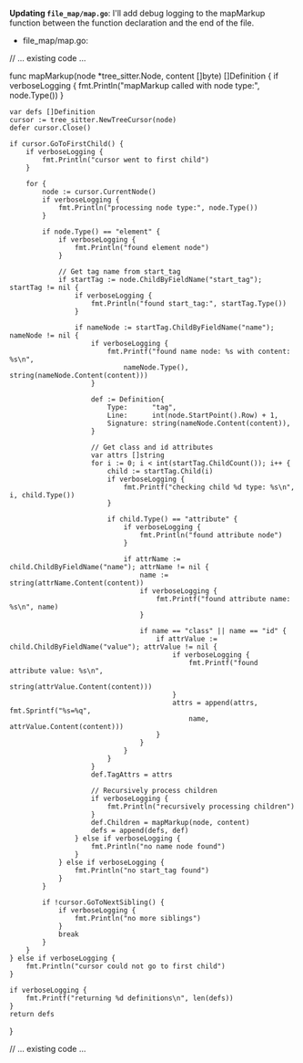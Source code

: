 **Updating `file_map/map.go`**: I'll add debug logging to the mapMarkup function between the function declaration and the end of the file.

- file_map/map.go:
<PlandexBlock lang="go">
// ... existing code ...

func mapMarkup(node *tree_sitter.Node, content []byte) []Definition {
    if verboseLogging {
        fmt.Println("mapMarkup called with node type:", node.Type())
    }
    
    var defs []Definition
    cursor := tree_sitter.NewTreeCursor(node)
    defer cursor.Close()

    if cursor.GoToFirstChild() {
        if verboseLogging {
            fmt.Println("cursor went to first child")
        }
        
        for {
            node := cursor.CurrentNode()
            if verboseLogging {
                fmt.Println("processing node type:", node.Type())
            }
            
            if node.Type() == "element" {
                if verboseLogging {
                    fmt.Println("found element node")
                }
                
                // Get tag name from start_tag
                if startTag := node.ChildByFieldName("start_tag"); startTag != nil {
                    if verboseLogging {
                        fmt.Println("found start_tag:", startTag.Type())
                    }
                    
                    if nameNode := startTag.ChildByFieldName("name"); nameNode != nil {
                        if verboseLogging {
                            fmt.Printf("found name node: %s with content: %s\n", 
                                nameNode.Type(), string(nameNode.Content(content)))
                        }
                        
                        def := Definition{
                            Type:      "tag",
                            Line:      int(node.StartPoint().Row) + 1,
                            Signature: string(nameNode.Content(content)),
                        }

                        // Get class and id attributes
                        var attrs []string
                        for i := 0; i < int(startTag.ChildCount()); i++ {
                            child := startTag.Child(i)
                            if verboseLogging {
                                fmt.Printf("checking child %d type: %s\n", i, child.Type())
                            }
                            
                            if child.Type() == "attribute" {
                                if verboseLogging {
                                    fmt.Println("found attribute node")
                                }
                                
                                if attrName := child.ChildByFieldName("name"); attrName != nil {
                                    name := string(attrName.Content(content))
                                    if verboseLogging {
                                        fmt.Printf("found attribute name: %s\n", name)
                                    }
                                    
                                    if name == "class" || name == "id" {
                                        if attrValue := child.ChildByFieldName("value"); attrValue != nil {
                                            if verboseLogging {
                                                fmt.Printf("found attribute value: %s\n", 
                                                    string(attrValue.Content(content)))
                                            }
                                            attrs = append(attrs, fmt.Sprintf("%s=%q", 
                                                name, attrValue.Content(content)))
                                        }
                                    }
                                }
                            }
                        }
                        def.TagAttrs = attrs

                        // Recursively process children
                        if verboseLogging {
                            fmt.Println("recursively processing children")
                        }
                        def.Children = mapMarkup(node, content)
                        defs = append(defs, def)
                    } else if verboseLogging {
                        fmt.Println("no name node found")
                    }
                } else if verboseLogging {
                    fmt.Println("no start_tag found")
                }
            }

            if !cursor.GoToNextSibling() {
                if verboseLogging {
                    fmt.Println("no more siblings")
                }
                break
            }
        }
    } else if verboseLogging {
        fmt.Println("cursor could not go to first child")
    }

    if verboseLogging {
        fmt.Printf("returning %d definitions\n", len(defs))
    }
    return defs
}

// ... existing code ...
</PlandexBlock>